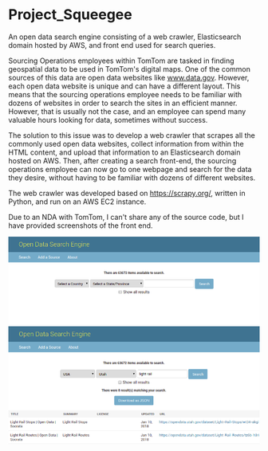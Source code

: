 # Project_Squeegee
An open data search engine consisting of a web crawler, Elasticsearch domain hosted by AWS, and front end used for search queries.

Sourcing Operations employees within TomTom are tasked in finding geospatial data to be used in TomTom's digital maps. One of 
the common sources of this data are open data websites like www.data.gov. However, each open data website is unique and can have
a different layout. This means that the sourcing operations employee needs to be familiar with dozens of websites in order to 
search the sites in an efficient manner. However, that is usually not the case, and an employee can spend many valuable hours 
looking for data, sometimes without success.

The solution to this issue was to develop a web crawler that scrapes all the commonly used open data websites, collect information
from within the HTML content, and upload that information to an Elasticsearch domain hosted on AWS. Then, after creating a search
front-end, the sourcing operations employee can now go to one webpage and search for the data they desire, without having to be
familiar with dozens of different websites.

The web crawler was developed based on https://scrapy.org/, written in Python, and run on an AWS EC2 instance.

Due to an NDA with TomTom, I can't share any of the source code, but I have provided screenshots of the front end.

![Alt text](/screenshots/search.png)
![Alt text](/screenshots/results.png)
